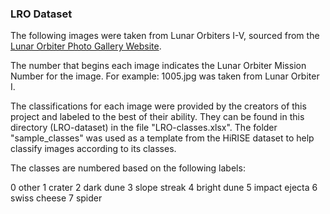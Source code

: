 ### LRO Dataset

The following images were taken from Lunar Orbiters I-V, sourced from the [Lunar Orbiter Photo Gallery Website](https://www.lpi.usra.edu/resources/lunarorbiter/).

The number that begins each image indicates the Lunar Orbiter Mission Number for the image. For example: 1005.jpg was taken from Lunar Orbiter I.

The classifications for each image were provided by the creators of this project and labeled to the best of their ability. They can be found in this directory (LRO-dataset) in the file "LRO-classes.xlsx". The folder "sample_classes" was used as a template from the HiRISE dataset to help classify images according to its classes.

The classes are numbered based on the following labels:

0	other
1	crater
2	dark dune
3	slope streak
4	bright dune
5	impact ejecta
6	swiss cheese
7	spider
